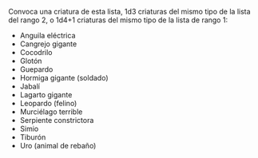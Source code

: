 Convoca una criatura de esta lista, 1d3 criaturas del mismo tipo de la lista del rango 2, o 1d4+1 criaturas del mismo tipo de la lista de rango 1:
* Anguila eléctrica
* Cangrejo gigante
* Cocodrilo
* Glotón
* Guepardo
* Hormiga gigante (soldado)
* Jabalí
* Lagarto gigante
* Leopardo (felino)
* Murciélago terrible
* Serpiente constrictora
* Simio
* Tiburón
* Uro (animal de rebaño)
